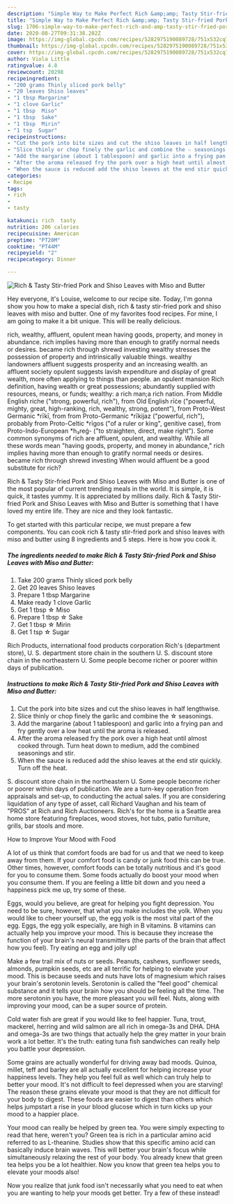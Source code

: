 ```yaml
---
description: "Simple Way to Make Perfect Rich &amp;amp; Tasty Stir-fried Pork and Shiso Leaves with Miso and Butter"
title: "Simple Way to Make Perfect Rich &amp;amp; Tasty Stir-fried Pork and Shiso Leaves with Miso and Butter"
slug: 1706-simple-way-to-make-perfect-rich-and-amp-tasty-stir-fried-pork-and-shiso-leaves-with-miso-and-butter
date: 2020-08-27T09:31:38.202Z
image: https://img-global.cpcdn.com/recipes/5282975190089728/751x532cq70/rich-tasty-stir-fried-pork-and-shiso-leaves-with-miso-and-butter-recipe-main-photo.jpg
thumbnail: https://img-global.cpcdn.com/recipes/5282975190089728/751x532cq70/rich-tasty-stir-fried-pork-and-shiso-leaves-with-miso-and-butter-recipe-main-photo.jpg
cover: https://img-global.cpcdn.com/recipes/5282975190089728/751x532cq70/rich-tasty-stir-fried-pork-and-shiso-leaves-with-miso-and-butter-recipe-main-photo.jpg
author: Viola Little
ratingvalue: 4.8
reviewcount: 20298
recipeingredient:
- "200 grams Thinly sliced pork belly"
- "20 leaves Shiso leaves"
- "1 tbsp Margarine"
- "1 clove Garlic"
- "1 tbsp  Miso"
- "1 tbsp  Sake"
- "1 tbsp  Mirin"
- "1 tsp  Sugar"
recipeinstructions:
- "Cut the pork into bite sizes and cut the shiso leaves in half lengthwise."
- "Slice thinly or chop finely the garlic and combine the ☆ seasonings."
- "Add the margarine (about 1 tablespoon) and garlic into a frying pan and fry gently over a low heat until the aroma is released."
- "After the aroma released fry the pork over a high heat until almost cooked through. Turn heat down to medium, add the combined seasonings and stir."
- "When the sauce is reduced add the shiso leaves at the end stir quickly. Turn off the heat."
categories:
- Recipe
tags:
- rich
- 
- tasty

katakunci: rich  tasty 
nutrition: 206 calories
recipecuisine: American
preptime: "PT20M"
cooktime: "PT44M"
recipeyield: "2"
recipecategory: Dinner

---
```



![Rich &amp; Tasty Stir-fried Pork and Shiso Leaves with Miso and Butter](https://img-global.cpcdn.com/recipes/5282975190089728/751x532cq70/rich-tasty-stir-fried-pork-and-shiso-leaves-with-miso-and-butter-recipe-main-photo.jpg)

Hey everyone, it's Louise, welcome to our recipe site. Today, I'm gonna show you how to make a special dish, rich &amp; tasty stir-fried pork and shiso leaves with miso and butter. One of my favorites food recipes. For mine, I am going to make it a bit unique. This will be really delicious.

rich, wealthy, affluent, opulent mean having goods, property, and money in abundance. rich implies having more than enough to gratify normal needs or desires. became rich through shrewd investing wealthy stresses the possession of property and intrinsically valuable things. wealthy landowners affluent suggests prosperity and an increasing wealth. an affluent society opulent suggests lavish expenditure and display of great wealth, more often applying to things than people. an opulent mansion Rich definition, having wealth or great possessions; abundantly supplied with resources, means, or funds; wealthy: a rich man;a rich nation. From Middle English riche (&#34;strong, powerful, rich&#34;), from Old English rīċe (&#34;powerful, mighty, great, high-ranking, rich, wealthy, strong, potent&#34;), from Proto-West Germanic *rīkī, from from Proto-Germanic *rīkijaz (&#34;powerful, rich&#34;), probably from Proto-Celtic *rīgos (&#34;of a ruler or king&#34;, genitive case), from Proto-Indo-European *h₃reǵ- (&#34;to straighten, direct, make right&#34;). Some common synonyms of rich are affluent, opulent, and wealthy. While all these words mean &#34;having goods, property, and money in abundance,&#34; rich implies having more than enough to gratify normal needs or desires. became rich through shrewd investing When would affluent be a good substitute for rich?

Rich &amp; Tasty Stir-fried Pork and Shiso Leaves with Miso and Butter is one of the most popular of current trending meals in the world. It is simple, it is quick, it tastes yummy. It is appreciated by millions daily. Rich &amp; Tasty Stir-fried Pork and Shiso Leaves with Miso and Butter is something that I have loved my entire life. They are nice and they look fantastic.


To get started with this particular recipe, we must prepare a few components. You can cook rich &amp; tasty stir-fried pork and shiso leaves with miso and butter using 8 ingredients and 5 steps. Here is how you cook it.

<!--inarticleads1-->

##### The ingredients needed to make Rich &amp; Tasty Stir-fried Pork and Shiso Leaves with Miso and Butter:

1. Take 200 grams Thinly sliced pork belly
1. Get 20 leaves Shiso leaves
1. Prepare 1 tbsp Margarine
1. Make ready 1 clove Garlic
1. Get 1 tbsp ☆ Miso
1. Prepare 1 tbsp ☆ Sake
1. Get 1 tbsp ☆ Mirin
1. Get 1 tsp ☆ Sugar


Rich Products, international food products corporation Rich&#39;s (department store), U. S. department store chain in the southern U. S. discount store chain in the northeastern U. Some people become richer or poorer within days of publication. 

<!--inarticleads2-->

##### Instructions to make Rich &amp; Tasty Stir-fried Pork and Shiso Leaves with Miso and Butter:

1. Cut the pork into bite sizes and cut the shiso leaves in half lengthwise.
1. Slice thinly or chop finely the garlic and combine the ☆ seasonings.
1. Add the margarine (about 1 tablespoon) and garlic into a frying pan and fry gently over a low heat until the aroma is released.
1. After the aroma released fry the pork over a high heat until almost cooked through. Turn heat down to medium, add the combined seasonings and stir.
1. When the sauce is reduced add the shiso leaves at the end stir quickly. Turn off the heat.


S. discount store chain in the northeastern U. Some people become richer or poorer within days of publication. We are a turn-key operation from appraisals and set-up, to conducting the actual sales. If you are considering liquidation of any type of asset, call Richard Vaughan and his team of &#34;PROS&#34; at Rich and Rich Auctioneers. Rich&#39;s for the home is a Seattle area home store featuring fireplaces, wood stoves, hot tubs, patio furniture, grills, bar stools and more. 

How to Improve Your Mood with Food


A lot of us think that comfort foods are bad for us and that we need to keep away from them. If your comfort food is candy or junk food this can be true. Other times, however, comfort foods can be totally nutritious and it's good for you to consume them. Some foods actually do boost your mood when you consume them. If you are feeling a little bit down and you need a happiness pick me up, try some of these.

Eggs, would you believe, are great for helping you fight depression. You need to be sure, however, that what you make includes the yolk. When you would like to cheer yourself up, the egg yolk is the most vital part of the egg. Eggs, the egg yolk especially, are high in B vitamins. B vitamins can actually help you improve your mood. This is because they increase the function of your brain's neural transmitters (the parts of the brain that affect how you feel). Try eating an egg and jolly up!

Make a few trail mix of nuts or seeds. Peanuts, cashews, sunflower seeds, almonds, pumpkin seeds, etc are all terrific for helping to elevate your mood. This is because seeds and nuts have lots of magnesium which raises your brain's serotonin levels. Serotonin is called the "feel good" chemical substance and it tells your brain how you should be feeling all the time. The more serotonin you have, the more pleasant you will feel. Nuts, along with improving your mood, can be a super source of protein.

Cold water fish are great if you would like to feel happier. Tuna, trout, mackerel, herring and wild salmon are all rich in omega-3s and DHA. DHA and omega-3s are two things that actually help the grey matter in your brain work a lot better. It's the truth: eating tuna fish sandwiches can really help you battle your depression. 

Some grains are actually wonderful for driving away bad moods. Quinoa, millet, teff and barley are all actually excellent for helping increase your happiness levels. They help you feel full as well which can truly help to better your mood. It's not difficult to feel depressed when you are starving! The reason these grains elevate your mood is that they are not difficult for your body to digest. These foods are easier to digest than others which helps jumpstart a rise in your blood glucose which in turn kicks up your mood to a happier place.

Your mood can really be helped by green tea. You were simply expecting to read that here, weren't you? Green tea is rich in a particular amino acid referred to as L-theanine. Studies show that this specific amino acid can basically induce brain waves. This will better your brain's focus while simultaneously relaxing the rest of your body. You already knew that green tea helps you be a lot healthier. Now you know that green tea helps you to elevate your moods also!

Now you realize that junk food isn't necessarily what you need to eat when you are wanting to help your moods get better. Try a few of these instead!

